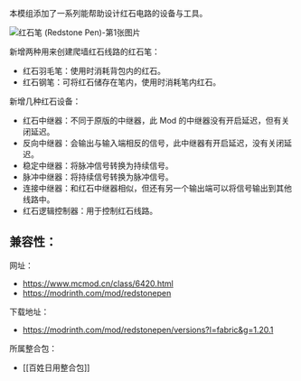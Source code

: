 本模组添加了一系列能帮助设计红石电路的设备与工具。

![红石笔 (Redstone Pen)-第1张图片](https://i.mcmod.cn/editor/upload/20220514/1652519285_2_Inby.webp)

新增两种用来创建爬墙红石线路的红石笔：

- 红石羽毛笔：使用时消耗背包内的红石。
- 红石钢笔：可将红石储存在笔内，使用时消耗笔内红石。

新增几种红石设备：

- 红石中继器：不同于原版的中继器，此 Mod 的中继器没有开启延迟，但有关闭延迟。
- 反向中继器：会输出与输入端相反的信号，此中继器有开启延迟，没有关闭延迟。
- 稳定中继器：将脉冲信号转换为持续信号。
- 脉冲中继器：将持续信号转换为脉冲信号。
- 连接中继器：和红石中继器相似，但还有另一个输出端可以将信号输出到其他线路中。
- 红石逻辑控制器：用于控制红石线路。

兼容性：
- 

网址：
- https://www.mcmod.cn/class/6420.html
- https://modrinth.com/mod/redstonepen

下载地址：
- https://modrinth.com/mod/redstonepen/versions?l=fabric&g=1.20.1

所属整合包：
- [[百姓日用整合包]]